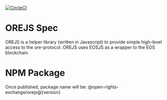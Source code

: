 [![CircleCI](https://circleci.com/gh/Open-Rights-Exchange/ore-js/tree/dev.svg?style=svg)](https://circleci.com/gh/Open-Rights-Exchange/ore-js)

# OREJS Spec

OREJS is a helper library (written in Javascript) to provide simple high-level access to the ore-protocol. OREJS uses EOSJS as a wrapper to the EOS blockchain.

# NPM Package

Once published, package name will be: @open-rights-exchange/orejs@{version}
